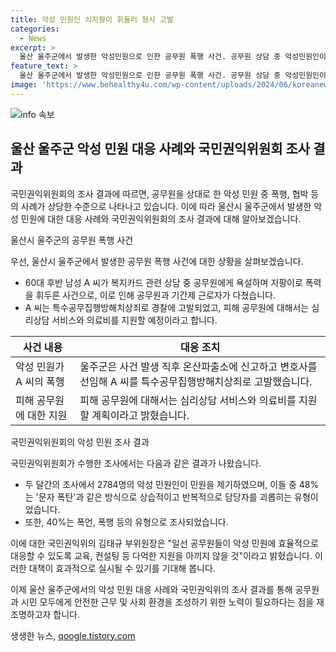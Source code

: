 ```yaml
---
title: 악성 민원인 쇠지팡이 휘둘러 형사 고발
categories:
  - News
excerpt: >
  울산 울주군에서 발생한 악성민원으로 인한 공무원 폭행 사건. 공무원 상담 중 악성민원인이 욕설과 폭력을 행사하며 공무원을 부상시킴. 울주군은 민원인을 형사고발하고, 피해 공무원에 대한 심리상담과 의료비 지원을 약속. 이와 관련하여 국민권익위의 조사결과에 따르면, 악성 민원으로 인해 공무원들이 폭행과 협박을 당하는 사례가 적지 않음을 확인. 권익위는 일선 공무원들을 위해 교육과 지원을 확대할 것을 약속함. 이에 따라 울주군은 공무원의 권익을 보호하고 안전한 근무 환경을 조성하기로 결의했다.
feature_text: >
  울산 울주군에서 발생한 악성민원으로 인한 공무원 폭행 사건. 공무원 상담 중 악성민원인이 욕설과 폭력을 행사하며 공무원을 부상시킴. 울주군은 민원인을 형사고발하고, 피해 공무원에 대한 심리상담과 의료비 지원을 약속. 이와 관련하여 국민권익위의 조사결과에 따르면, 악성 민원으로 인해 공무원들이 폭행과 협박을 당하는 사례가 적지 않음을 확인. 권익위는 일선 공무원들을 위해 교육과 지원을 확대할 것을 약속함. 이에 따라 울주군은 공무원의 권익을 보호하고 안전한 근무 환경을 조성하기로 결의했다.
image: 'https://www.behealthy4u.com/wp-content/uploads/2024/06/koreanews.jpg'
---
```


<p><img src="https://www.behealthy4u.com/wp-content/uploads/2024/06/koreanews.jpg" alt="info 속보" /></p>

<h2 data-ke-size="size26">울산 울주군 악성 민원 대응 사례와 국민권익위원회 조사 결과</h2>

<p>국민권익위원회의 조사 결과에 따르면, 공무원을 상대로 한 악성 민원 중 폭행, 협박 등의 사례가 상당한 수준으로 나타나고 있습니다. 이에 따라 울산시 울주군에서 발생한 악성 민원에 대한 대응 사례와 국민권익위원회의 조사 결과에 대해 알아보겠습니다.</p>

<p data-ke-size="size16">울산시 울주군의 공무원 폭행 사건</p>

<p>우선, 울산시 울주군에서 발생한 공무원 폭행 사건에 대한 상황을 살펴보겠습니다.</p>

<ul>
  <li>60대 후반 남성 A 씨가 복지카드 관련 상담 중 공무원에게 욕설하며 지팡이로 폭력을 휘두른 사건으로, 이로 인해 공무원과 기간제 근로자가 다쳤습니다.</li>
  <li>A 씨는 특수공무집행방해치상죄로 경찰에 고발되었고, 피해 공무원에 대해서는 심리상담 서비스와 의료비를 지원할 예정이라고 합니다.</li>
</ul>

<table>
  <thead>
    <tr>
      <th>사건 내용</th>
      <th>대응 조치</th>
    </tr>
  </thead>
  <tbody>
    <tr>
      <td>악성 민원가 A 씨의 폭행</td>
      <td>울주군은 사건 발생 직후 온산파출소에 신고하고 변호사를 선임해 A 씨를 특수공무집행방해치상죄로 고발했습니다.</td>
    </tr>
    <tr>
      <td>피해 공무원에 대한 지원</td>
      <td>피해 공무원에 대해서는 심리상담 서비스와 의료비를 지원할 계획이라고 밝혔습니다.</td>
    </tr>
  </tbody>
</table>

<p data-ke-size="size16">국민권익위원회의 악성 민원 조사 결과</p>

<p>국민권익위원회가 수행한 조사에서는 다음과 같은 결과가 나왔습니다.</p>

<ul>
  <li>두 달간의 조사에서 2784명의 악성 민원인이 민원을 제기하였으며, 이들 중 48%는 '문자 폭탄'과 같은 방식으로 상습적이고 반복적으로 담당자를 괴롭히는 유형이었습니다.</li>
  <li>또한, 40%는 폭언, 폭행 등의 유형으로 조사되었습니다.</li>
</ul>

<p>이에 대한 국민권익위의 김태규 부위원장은 "일선 공무원들이 악성 민원에 효율적으로 대응할 수 있도록 교육, 컨설팅 등 다억한 지원을 아끼지 않을 것"이라고 밝혔습니다. 이러한 대책이 효과적으로 실시될 수 있기를 기대해 봅니다.</p>

<p>이제 울산 울주군에서의 악성 민원 대응 사례와 국민권익위의 조사 결과를 통해 공무원과 시민 모두에게 안전한 근무 및 사회 환경을 조성하기 위한 노력이 필요하다는 점을 재조명하고자 합니다.</p>
생생한 뉴스, <a href="https://qoogle.tistory.com" rel="dofollow">qoogle.tistory.com</a>


